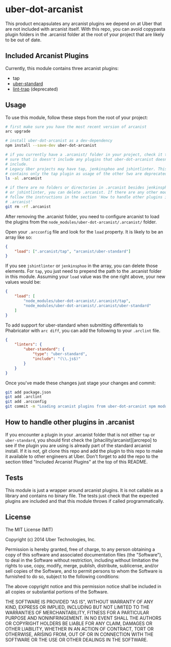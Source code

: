 uber-dot-arcanist
=================

This product encapsulates any arcanist plugins we depend on at Uber that are not
included with arcanist itself. With this repo, you can avoid copypasta plugin 
folders in the .arcanist folder at the root of your project that are likely to
be out of date.

Included Arcanist Plugins
-------------------------

Currently, this module contains three arcanist plugins:
* tap
* [uber-standard][uber-standard]
* [lint-trap][lint-trap] (deprecated)

Usage
-----

To use this module, follow these steps from the root of your project:

```bash
# first make sure you have the most recent version of arcanist
arc upgrade

# install uber-dot-arcanist as a dev-dependency
npm install --save-dev uber-dot-arcanist

# if you currently have a .arcanist/ folder in your project, check it to make
# sure that is doesn't include any plugins that uber-dot-arcanist doesn't
# include.
# Legacy Uber projects may have tap, jenkinsphoo and jshintlinter. This module
# contains only the tap plugin as usage of the other two are deprecated at Uber.
ls -al .arcanist

# if there are no folders or directories in .arcanist besides jenkinsphoo, tap
# or jshintlinter, you can delete .arcanist. If there are any other modules,
# follow the instructions in the section 'How to handle other plugins in
# .arcanist'
git rm -rf .arcanist
```

After removing the .arcanist folder, you need to configure arcanist to load the
plugins from the `node_modules/uber-dot-arcanist/.arcanist/` folder.

Open your `.arcconfig` file and look for the `load` property. It is likely to be
an array like so:

```json
{
    "load": [".arcanist/tap", "arcanist/uber-standard"]
}
```

If you see `jshintlinter` or `jenkinsphoo` in the array, you can delete those
elements. For `tap`, you just need to prepend the path to the .arcanist
folder in this module. Assuming your `load` value was the one right above, your
new values would be:

```json
{
    "load": [
        "node_modules/uber-dot-arcanist/.arcanist/tap",
        "node_modules/uber-dot-arcanist/.arcanist/uber-standard"
    ]
}
```

To add support for uber-standard when submitting differentials to Phabricator
with `arc diff`, you can add the following to your `.arclint` file.

```json
{
    "linters": {
        "uber-standard": {
            "type": "uber-standard",
            "include": "(\\.js$)"
        }
    }
}
```

Once you've made these changes just stage your changes and commit:

```bash
git add package.json
git add .arclint
git add .arcconfig
git commit -m "Loading arcanist plugins from uber-dot-arcanist npm module"
```

How to handle other plugins in .arcanist
----------------------------------------

If you encounter a plugin in your .arcanist folder that is not either `tap` or
`uber-standard`, you should first check the [phacility/arcanist][arcrepo]
to see if the plugin you are using is already part of the standard arcanist
install. If it is not, git clone this repo and add the plugin to this repo to
make it available to other engineers at Uber. Don't forget to add the repo to
the section titled "Included Arcanist Plugins" at the top of this README.

Tests
-----

This module is just a wrapper around arcanist plugins. It is not callable as a
library and contains no binary file. The tests just check that the expected
plugins are included and that this module throws if called programmatically.

License
-------

The MIT License (MIT)

Copyright (c) 2014 Uber Technologies, Inc.

Permission is hereby granted, free of charge, to any person obtaining a copy
of this software and associated documentation files (the "Software"), to deal
in the Software without restriction, including without limitation the rights
to use, copy, modify, merge, publish, distribute, sublicense, and/or sell
copies of the Software, and to permit persons to whom the Software is
furnished to do so, subject to the following conditions:

The above copyright notice and this permission notice shall be included in
all copies or substantial portions of the Software.

THE SOFTWARE IS PROVIDED "AS IS", WITHOUT WARRANTY OF ANY KIND, EXPRESS OR
IMPLIED, INCLUDING BUT NOT LIMITED TO THE WARRANTIES OF MERCHANTABILITY,
FITNESS FOR A PARTICULAR PURPOSE AND NONINFRINGEMENT. IN NO EVENT SHALL THE
AUTHORS OR COPYRIGHT HOLDERS BE LIABLE FOR ANY CLAIM, DAMAGES OR OTHER
LIABILITY, WHETHER IN AN ACTION OF CONTRACT, TORT OR OTHERWISE, ARISING FROM,
OUT OF OR IN CONNECTION WITH THE SOFTWARE OR THE USE OR OTHER DEALINGS IN
THE SOFTWARE.


[lint-trap]: https://github.com/uber/lint-trap
[uber-standard]: https://github.com/uber/standard
